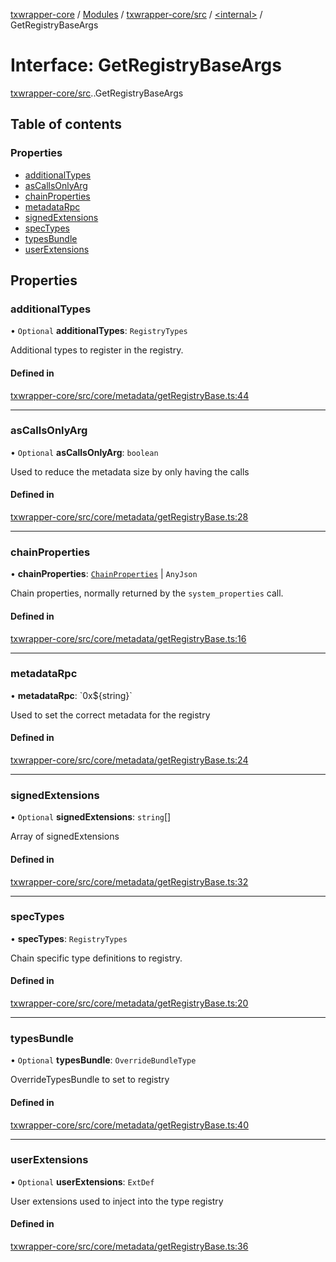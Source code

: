 [txwrapper-core](../README.md) / [Modules](../modules.md) / [txwrapper-core/src](../modules/txwrapper_core_src.md) / [<internal\>](../modules/txwrapper_core_src._internal_.md) / GetRegistryBaseArgs

# Interface: GetRegistryBaseArgs

[txwrapper-core/src](../modules/txwrapper_core_src.md).[<internal>](../modules/txwrapper_core_src._internal_.md).GetRegistryBaseArgs

## Table of contents

### Properties

- [additionalTypes](txwrapper_core_src._internal_.GetRegistryBaseArgs.md#additionaltypes)
- [asCallsOnlyArg](txwrapper_core_src._internal_.GetRegistryBaseArgs.md#ascallsonlyarg)
- [chainProperties](txwrapper_core_src._internal_.GetRegistryBaseArgs.md#chainproperties)
- [metadataRpc](txwrapper_core_src._internal_.GetRegistryBaseArgs.md#metadatarpc)
- [signedExtensions](txwrapper_core_src._internal_.GetRegistryBaseArgs.md#signedextensions)
- [specTypes](txwrapper_core_src._internal_.GetRegistryBaseArgs.md#spectypes)
- [typesBundle](txwrapper_core_src._internal_.GetRegistryBaseArgs.md#typesbundle)
- [userExtensions](txwrapper_core_src._internal_.GetRegistryBaseArgs.md#userextensions)

## Properties

### additionalTypes

• `Optional` **additionalTypes**: `RegistryTypes`

Additional types to register in the registry.

#### Defined in

[txwrapper-core/src/core/metadata/getRegistryBase.ts:44](https://github.com/paritytech/txwrapper-core/blob/bb9e677/packages/txwrapper-core/src/core/metadata/getRegistryBase.ts#L44)

___

### asCallsOnlyArg

• `Optional` **asCallsOnlyArg**: `boolean`

Used to reduce the metadata size by only having the calls

#### Defined in

[txwrapper-core/src/core/metadata/getRegistryBase.ts:28](https://github.com/paritytech/txwrapper-core/blob/bb9e677/packages/txwrapper-core/src/core/metadata/getRegistryBase.ts#L28)

___

### chainProperties

• **chainProperties**: [`ChainProperties`](txwrapper_core_src.ChainProperties.md) \| `AnyJson`

Chain properties, normally returned by the `system_properties` call.

#### Defined in

[txwrapper-core/src/core/metadata/getRegistryBase.ts:16](https://github.com/paritytech/txwrapper-core/blob/bb9e677/packages/txwrapper-core/src/core/metadata/getRegistryBase.ts#L16)

___

### metadataRpc

• **metadataRpc**: \`0x${string}\`

Used to set the correct metadata for the registry

#### Defined in

[txwrapper-core/src/core/metadata/getRegistryBase.ts:24](https://github.com/paritytech/txwrapper-core/blob/bb9e677/packages/txwrapper-core/src/core/metadata/getRegistryBase.ts#L24)

___

### signedExtensions

• `Optional` **signedExtensions**: `string`[]

Array of signedExtensions

#### Defined in

[txwrapper-core/src/core/metadata/getRegistryBase.ts:32](https://github.com/paritytech/txwrapper-core/blob/bb9e677/packages/txwrapper-core/src/core/metadata/getRegistryBase.ts#L32)

___

### specTypes

• **specTypes**: `RegistryTypes`

Chain specific type definitions to registry.

#### Defined in

[txwrapper-core/src/core/metadata/getRegistryBase.ts:20](https://github.com/paritytech/txwrapper-core/blob/bb9e677/packages/txwrapper-core/src/core/metadata/getRegistryBase.ts#L20)

___

### typesBundle

• `Optional` **typesBundle**: `OverrideBundleType`

OverrideTypesBundle to set to registry

#### Defined in

[txwrapper-core/src/core/metadata/getRegistryBase.ts:40](https://github.com/paritytech/txwrapper-core/blob/bb9e677/packages/txwrapper-core/src/core/metadata/getRegistryBase.ts#L40)

___

### userExtensions

• `Optional` **userExtensions**: `ExtDef`

User extensions used to inject into the type registry

#### Defined in

[txwrapper-core/src/core/metadata/getRegistryBase.ts:36](https://github.com/paritytech/txwrapper-core/blob/bb9e677/packages/txwrapper-core/src/core/metadata/getRegistryBase.ts#L36)
